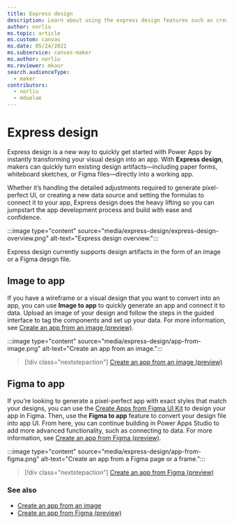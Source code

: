 ```yaml
---
title: Express design
description: Learn about using the express design features such as creating apps from an image or a Figma design.
author: norliu
ms.topic: article
ms.custom: canvas
ms.date: 05/24/2022
ms.subservice: canvas-maker
ms.author: norliu
ms.reviewer: mkaur
search.audienceType: 
  - maker
contributors:
  - norliu
  - mduelae
---
```


# Express design

Express design is a new way to quickly get started with Power Apps by instantly transforming your visual design into an app. With **Express design**, makers can quickly turn existing design artifacts—including paper forms, whiteboard sketches, or Figma files—directly into a working app.

Whether it’s handling the detailed adjustments required to generate pixel-perfect UI, or creating a new data source and setting the formulas to connect it to your app, Express design does the heavy lifting so you can jumpstart the app development process and build with ease and confidence.

:::image type="content" source="media/express-design/express-design-overview.png" alt-text="Express design overview.":::

Express design currently supports design artifacts in the form of an image or a Figma design file.

## Image to app

If you have a wireframe or a visual design that you want to convert into an app, you can use **Image to app** to quickly generate an app and connect it to data. Upload an image of your design and follow the steps in the guided interface to tag the components and set up your data. For more information, see [Create an app from an image (preview)](app-from-image.md).

:::image type="content" source="media/express-design/app-from-image.png" alt-text="Create an app from an image.":::

> [!div class="nextstepaction"]
> [Create an app from an image (preview)](app-from-image.md)

## Figma to app

If you’re looking to generate a pixel-perfect app with exact styles that match your designs, you can use the [Create Apps from Figma UI Kit](https://go.microsoft.com/fwlink/?linkid=2193981) to design your app in Figma. Then, use the **Figma to app** feature to convert your design file into app UI. From here, you can continue building in Power Apps Studio to add more advanced functionality, such as connecting to data. For more information, see [Create an app from Figma (preview)](figma/overview.md).

:::image type="content" source="media/express-design/app-from-figma.png" alt-text="Create an app from a Figma page or a frame.":::

> [!div class="nextstepaction"]
> [Create an app from Figma (preview)](figma/overview.md)

### See also

- [Create an app from an image](app-from-image.md)
- [Create an app from Figma (preview)](figma/overview.md)
